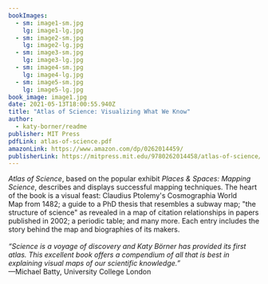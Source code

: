 ```yaml
---
bookImages:
  - sm: image1-sm.jpg
    lg: image1-lg.jpg
  - sm: image2-sm.jpg
    lg: image2-lg.jpg
  - sm: image3-sm.jpg
    lg: image3-lg.jpg
  - sm: image4-sm.jpg
    lg: image4-lg.jpg
  - sm: image5-sm.jpg
    lg: image5-lg.jpg
book_image: image1.jpg
date: 2021-05-13T18:00:55.940Z
title: "Atlas of Science: Visualizing What We Know"
author:
  - katy-borner/readme
publisher: MIT Press
pdfLink: atlas-of-science.pdf
amazonLink: https://www.amazon.com/dp/0262014459/
publisherLink: https://mitpress.mit.edu/9780262014458/atlas-of-science/
---
```

*Atlas of Science*, based on the popular exhibit *Places & Spaces: Mapping Science*, describes and displays successful mapping techniques. The heart of the book is a visual feast: Claudius Ptolemy's Cosmographia World Map from 1482; a guide to a PhD thesis that resembles a subway map; "the structure of science" as revealed in a map of citation relationships in papers published in 2002; a periodic table; and many more. Each entry includes the story behind the map and biographies of its makers.\
\
*“Science is a voyage of discovery and Katy Börner has provided its first atlas. This excellent book offers a compendium of all that is best in explaining visual maps of our scientific knowledge.”*\
—Michael Batty, University College London
